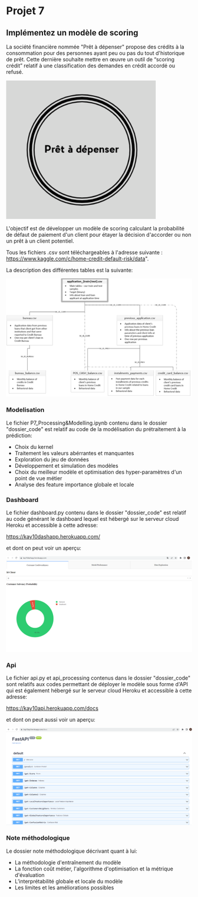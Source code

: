 # Projet 7
## Implémentez un modèle de scoring
La société financière nommée "Prêt à dépenser" propose des crédits à la consommation pour des personnes ayant peu ou pas du tout d'historique de prêt. 
Cette dernière souhaite mettre en œuvre un outil de “scoring crédit” relatif à une classification des demandes en crédit accordé ou refusé.

<img src="logo_entreprise.png">

L'objectif est de développer un modèle de scoring calculant la probabilité de défaut de paiement d'un client pour étayer la décision d'accorder ou non un prêt à un client potentiel.

Tous les fichiers .csv sont téléchargeables à l'adresse suivante : https://www.kaggle.com/c/home-credit-default-risk/data".

La description des différentes tables est la suivante:

<img src="features.png">

### Modelisation
Le fichier P7_Processing&Modelling.ipynb contenu dans le dossier "dossier_code"  est relatif au code de la modélisation du prétraitement à la prédiction:
  - Choix du kernel
  - Traitement les valeurs abérrantes et manquantes
  - Exploration du jeu de données
  - Développement et simulation des modèles
  - Choix du meilleur modèle et optimisation des hyper-paramètres d'un point de vue métier
  - Analyse des feature importance globale et locale
 
### Dashboard
Le fichier dashboard.py contenu dans le dossier "dossier_code" est relatif au code générant le dashboard lequel est hébergé sur le serveur cloud Heroku et accessible à cette adresse:

https://kay10dashapp.herokuapp.com/  
  
et dont on peut voir un aperçu:
  
<img src="dashboard.png">

### Api
Le fichier api.py et api_processing contenus dans le dossier "dossier_code" sont relatifs aux codes permettant de déployer le modèle sous forme d'API qui est également hébergé sur le serveur cloud Heroku et accessible à cette adresse: 

https://kay10api.herokuapp.com/docs  

et dont on peut aussi voir un aperçu:
  
<img src="fastapi.png">

### Note méthodologique
Le dossier note méthodologique décrivant quant à lui:
- La méthodologie d'entraînement du modèle 
- La fonction coût métier, l'algorithme d'optimisation et la métrique d'évaluation 
- L’interprétabilité globale et locale du modèle
- Les limites et les améliorations possibles 
